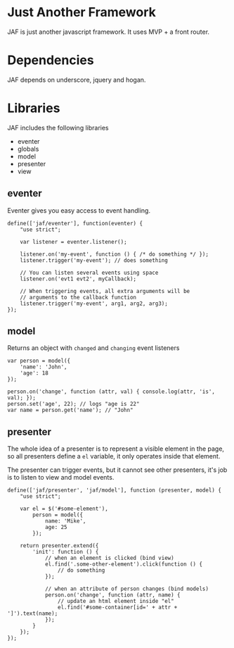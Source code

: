 # Just Another Framework
JAF is just another javascript framework. It uses MVP + a front router.

# Dependencies
JAF depends on underscore, jquery and hogan.

# Libraries
JAF includes the following libraries
 * eventer
 * globals
 * model
 * presenter
 * view
 
## eventer
Eventer gives you easy access to event handling.

```
define(['jaf/eventer'], function(eventer) {
    "use strict";

    var listener = eventer.listener();
    
    listener.on('my-event', function () { /* do something */ });
    listener.trigger('my-event'); // does something
    
    // You can listen several events using space
    listener.on('evt1 evt2', myCallback);
    
    // When triggering events, all extra arguments will be
    // arguments to the callback function
    listener.trigger('my-event', arg1, arg2, arg3);
});
```
## model
Returns an object with ```changed``` and ```changing``` event listeners

```
var person = model({
    'name': 'John',
    'age': 18
});

person.on('change', function (attr, val) { console.log(attr, 'is', val); });
person.set('age', 22); // logs "age is 22"
var name = person.get('name'); // "John"
```

## presenter
The whole idea of a presenter is to represent a visible element in the page, so
all presenters define a ```el``` variable, it only operates inside that element.

The presenter can trigger events, but it cannot see other presenters, it's job
is to listen to view and model events.

```
define(['jaf/presenter', 'jaf/model'], function (presenter, model) {
    "use strict";
    
    var el = $('#some-element'),
        person = model({
            name: 'Mike',
            age: 25
        });
    
    return presenter.extend({
        'init': function () {
            // when an element is clicked (bind view)
            el.find('.some-other-element').click(function () {
                // do something
            });
            
            // when an attribute of person changes (bind models)
            person.on('change', function (attr, name) {
                // update an html element inside "el"
                el.find('#some-container[id=' + attr + ']').text(name);
            });
        }
    });
});
```
